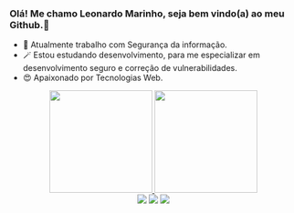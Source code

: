 ### Olá! Me chamo Leonardo Marinho, seja bem vindo(a) ao meu Github.👋

- 🔭 Atualmente trabalho com Segurança da informação.
- 🪄 Estou estudando desenvolvimento, para me especializar em desenvolvimento seguro e correção de vulnerabilidades.
- 😍 Apaixonado por Tecnologias Web.
<div align="center">
  <a href="https://github.com/leozaomarinho">
  <img height="180em" src="https://github-readme-stats.vercel.app/api?username=leozaomarinho&show_icons=true&theme=dark&include_all_commits=true&count_private=true"/>
    
  <img height="180em" src="https://github-readme-stats.vercel.app/api/top-langs/?username=leozaomarinho&layout=compact&langs_count=7&theme=dark"/>
</div>

  <div align="center">
   <a href="https://instagram.com/leozao.marinho" target="_blank"><img src="https://img.shields.io/badge/-Instagram-%23E4405F?style=for-the-badge&logo=instagram&logoColor=white" target="_blank"></a>
<a href = "mailto:leowalkg6@gmail.com"><img src="https://img.shields.io/badge/-Gmail-%23333?style=for-the-badge&logo=gmail&logoColor=white" target="_blank"></a>
  <a href="https://www.linkedin.com/in/leonardo-marinho-5271461a5/" target="_blank"><img src="https://img.shields.io/badge/-LinkedIn-%230077B5?style=for-the-badge&logo=linkedin&logoColor=white" target="_blank"></a> 

</div>

